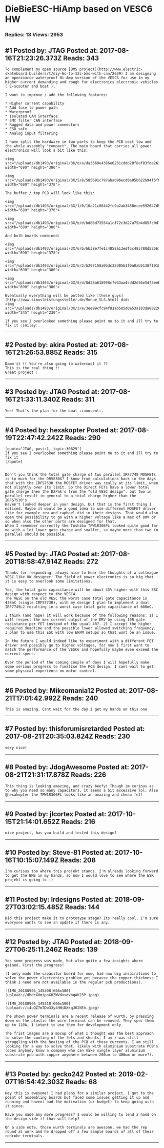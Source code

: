 # DieBieESC-HiAmp based on VESC6 HW

### Replies: 13 Views: 2953

## \#1 Posted by: JTAG Posted at: 2017-08-16T21:23:26.373Z Reads: 343

```
To complement my open source [BMS project](http://www.electric-skateboard.builders/t/diy-6s-to-12s-bms-with-can/2639) I am designing an opensource waterproof Hi-Amp version of the VESC6 for use in my higher current demanding and rough for electronics electronic vehicles ( E-scooter and boat ). 

I want to improve / add the following features:

* Higher current capability 
* Add fuse to power path
* Waterproof
* Isolated CAN interface
* EMC filter CAN interface
* Rugged data and power connectors
* ESD safe
* Analog input filtering

I have split the hardware in two parts to keep the PCB cost low and the whole assembly "compact". The main board that carries all power electronics will look a bit like this:

<img src="/uploads/db1493/original/3X/d/a/da3569e4386e0231cddd28f8ef83fde2612d7242.png" width="690" height="380">

<img src="/uploads/db1493/original/3X/5/8/585691c797aba69becd0a05b622b94f5f98510e2.png" width="690" height="378">

The buffer / top PCB will look like this:

<img src="/uploads/db1493/original/3X/1/0/10a21c86442fc9a2ab3488ecee592647d5a76a72.png" width="690" height="376">

<img src="/uploads/db1493/original/3X/b/d/bd86d73554a1cf72c3d27a75b4d85fc0d7d10c92.png" width="690" height="380">

And both boards combined:

<img src="/uploads/db1493/original/3X/6/b/6b38e7fe1c4058a13edf5c485788d52567c89768.png" width="690" height="378">

<img src="/uploads/db1493/original/3X/b/2/b297158a0bdc22d05b1f0a0ab5138f1918cd3d63.png" width="690" height="380">

<img src="/uploads/db1493/original/3X/8/d/8d28a618998cfe63aa4cdd2d56e5df3eeb2795d8.png" width="690" height="380">

Eventually everything will be potted like [these guys](http://www.sinusleistungssteller.de/Menue_SLS.html) did:
<img src="/uploads/db1493/original/3X/3/e/3ee99cfc94f81ab585d0a53a183da8822622a260.png" width="345" height="230">

If you see I overlooked something please point me to it and ill try to fix it :smiley:.
```

---
## \#2 Posted by: akira Posted at: 2017-08-16T21:26:53.885Z Reads: 315

```
Damn'it !! You're also going to watercool it ??
This is the real thing !! 
Great project !
```

---
## \#3 Posted by: JTAG Posted at: 2017-08-16T21:33:11.340Z Reads: 311

```
Yes! That's the plan for the boat :innocent:.
```

---
## \#4 Posted by: hexakopter Posted at: 2017-08-19T22:47:42.242Z Reads: 290

```
[quote="JTAG, post:1, topic:30829"]
If you see I overlooked something please point me to it and ill try to fix it
[/quote]


Don't you think the total gate charge of two parallel IRF7749 MOSFETs is to much for the DRV830X? I know from calculations back in the days that with the IRFS7530 the MOSFET driver was really at its limit, when not slightly over its limit. So the Direct FETs have a lower total gate charge then the D2Pak's from the "old VESC design", but two in parallel result in general to a total charge higher than the IRFS7530's.
Haven't looked deeper in your design, but that is the first thing I noticed. Maybe it would be a good idea to use different MOSFET driver like for example rew and raphael did in their designs. That would also open the possibility to go with a higher voltage like a max of 80V or so when also the other parts are designed for that.
When I remember correctly the Toshiba TPW1R306PL looked quite good for me with a lot lower gate charge and smaller, so maybe more than two in parallel should be possible.
```

---
## \#5 Posted by: JTAG Posted at: 2017-08-20T18:58:47.914Z Reads: 272

```
Thanks for responding, always nice to hear the thoughts of a colleague VESC like HW designer! The field of power electronics is so big that it is easy to overlook some limitations.

Yes, the total gate capacitance will be about 35% higher with this ESC design with respect to the VESC4.
The VESC on the old VESC the worst case total gate capacitance is 438nC (single IRFS7730), with my design I plan to implement a dual IRF7749L2 resulting in a worst case total gate capacitance of 600nC. 

I think (and hope) it will work because of the following reasons: 1) I will respect the max current output of the DRV by using 10R gate resistance per FET instead of the usual 4R7. 2) I accept the higher required deadtime and the possible lower allowed switching frequency. I plan to use this ESC with low ERPM setups so that wont be an issue. 

In the future I would indeed like to experiment with a different FET driver and possibly go to higher voltages, for now I first want to match the performance of the VESC6 and hopefully maybe even exceed the current specs. 

Over the period of the coming couple of days I will hopefully make some serious progress to finalise the PCB design. I cant wait to get some physical experience on motor control.
```

---
## \#6 Posted by: Mikeomania12 Posted at: 2017-08-21T17:01:42.992Z Reads: 240

```
This is amazing. Cant wait for the day i get my hands on this one
```

---
## \#7 Posted by: thisforumisretarded Posted at: 2017-08-21T20:35:03.824Z Reads: 230

```
very nice!
```

---
## \#8 Posted by: JdogAwesome Posted at: 2017-08-21T21:31:17.878Z Reads: 226

```
This thing is looking amazing, and crazy beefy! Though im curious as to why you need so many capacitors, it seems a bit excessive lol. Also @hexakopter the TPW1R306PL looks like an amazing and cheap fet!
```

---
## \#9 Posted by: jlcortex Posted at: 2017-10-15T21:14:01.652Z Reads: 216

```
nice project, has you build and tested this design?
```

---
## \#10 Posted by: Steve-81 Posted at: 2017-10-16T10:15:07.149Z Reads: 208

```
I'm curious too where this projekt stands. I'm already looking forward to get the BMS in my hands, so now I would love to see where the ESK projekt is going to :)
```

---
## \#11 Posted by: lrdesigns Posted at: 2018-09-27T03:02:15.485Z Reads: 144

```
Did this project make it to prototype stage? Its really cool. I'm sure everyone wants to see an update if there is any.
```

---
## \#12 Posted by: JTAG Posted at: 2018-09-27T06:25:11.246Z Reads: 139

```
Yes some progress was made, but also quite a few insights where gained. First the progress! 

(I only made the capacitor board for now, had now big inspirations to solve the power electronics problem yet because the copper thickness I think I need are not available in the regular pcb productions).

![IMG_20180905_145308|666x500](upload://dMdcXHmipoXHZWVdvsdvhqAK23P.jpeg) 

![IMG_20180905_145318|666x500](upload://i4uQZ7mTDw33y4HHiDXkqJ02N5h.jpeg) 

The shown power terminals are a recent release of wurth, by pressing down on the plastic the wire terminal can be removed. They spec them up to 120A, I intent to use them for development only.

The frist images are a mocup of what I thought was the best approach to solve the cooling of the fets and shunts, I am / was still struggling with the heating of the PCB at these currents. I am still looking for a way to solve that, likely with aluminium substrate PCB's (does anybody know a company who can make single layer aluminium substrate pcb with copper anywhere between 200um to 400um or more?).
```

---
## \#13 Posted by: gecko242 Posted at: 2019-02-07T16:54:42.303Z Reads: 68

```
Hey this is awesome! I had plans for a similar project. I got to the point of assembling boards but faced some issues getting it up and running and havent had the motivation (or budget) to keep going with it since. 

Have you made any more progress? I would be willing to lend a hand on the design side if that will help?

On a side note, those wurth terminals are awesome, we had the rep round at work and he dropped off a few sample boards of all of their redcube terminals.
```

---

